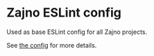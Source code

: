 # Zajno ESLint config

Used as base ESLint config for all Zajno projects.

See [the config](./base.js) for more details.

